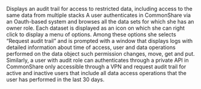 Displays an audit trail for access to restricted data, including access to the same data from multiple stacks
A user authenticates in CommonShare via an Oauth-based system and browses all the data sets for which she has an owner role.  Each dataset is displayed as an icon on which she can right click to display a menu of options. Among these options she selects “Request audit trail” and is prompted with a window that displays logs with detailed information about time of access, user and data operations performed on the data object such permission changes, move, get and put. Similarly, a user with audit role can authenticates through a private API in CommonShare only accessible through a VPN and request audit trail for active and inactive users  that include all data access operations that the user has performed in the last 30 days. 

